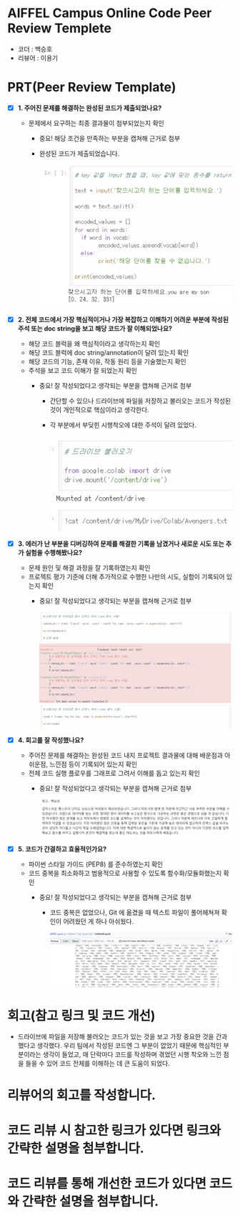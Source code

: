 # AIFFEL Campus Online Code Peer Review Templete
- 코더 : 백승호
- 리뷰어 : 이용기


# PRT(Peer Review Template)
- [x]  **1. 주어진 문제를 해결하는 완성된 코드가 제출되었나요?**
    - 문제에서 요구하는 최종 결과물이 첨부되었는지 확인
        - 중요! 해당 조건을 만족하는 부분을 캡쳐해 근거로 첨부
     
        - 완성된 코드가 제출되었습니다.
          
          <img src= "review 1.png" >
    
- [x]  **2. 전체 코드에서 가장 핵심적이거나 가장 복잡하고 이해하기 어려운 부분에 작성된 
주석 또는 doc string을 보고 해당 코드가 잘 이해되었나요?**
    - 해당 코드 블럭을 왜 핵심적이라고 생각하는지 확인
    - 해당 코드 블럭에 doc string/annotation이 달려 있는지 확인
    - 해당 코드의 기능, 존재 이유, 작동 원리 등을 기술했는지 확인
    - 주석을 보고 코드 이해가 잘 되었는지 확인
        - 중요! 잘 작성되었다고 생각되는 부분을 캡쳐해 근거로 첨부
     
          - 간단할 수 있으나 드라이브에 파일을 저장하고 불러오는 코드가 작성된 것이 개인적으로 핵심이라고 생각한다.
          - 각 부분에서 부딪힌 시행착오에 대한 주석이 달려 있었다.
         
            <img src = "review 2.png" >
        
- [x]  **3. 에러가 난 부분을 디버깅하여 문제를 해결한 기록을 남겼거나
새로운 시도 또는 추가 실험을 수행해봤나요?**
    - 문제 원인 및 해결 과정을 잘 기록하였는지 확인
    - 프로젝트 평가 기준에 더해 추가적으로 수행한 나만의 시도, 
    실험이 기록되어 있는지 확인
        - 중요! 잘 작성되었다고 생각되는 부분을 캡쳐해 근거로 첨부

          <img src = "review 3.png">
     
            
- [x]  **4. 회고를 잘 작성했나요?**
    - 주어진 문제를 해결하는 완성된 코드 내지 프로젝트 결과물에 대해
    배운점과 아쉬운점, 느낀점 등이 기록되어 있는지 확인
    - 전체 코드 실행 플로우를 그래프로 그려서 이해를 돕고 있는지 확인
        - 중요! 잘 작성되었다고 생각되는 부분을 캡쳐해 근거로 첨부

          <img src = "review 4.png">
        
- [x]  **5. 코드가 간결하고 효율적인가요?**
    - 파이썬 스타일 가이드 (PEP8) 를 준수하였는지 확인
    - 코드 중복을 최소화하고 범용적으로 사용할 수 있도록 함수화/모듈화했는지 확인
        - 중요! 잘 작성되었다고 생각되는 부분을 캡쳐해 근거로 첨부

          - 코드 중복은 없었으나, Git 에 옮겼을 때 텍스트 파일이 풀어헤쳐져 확인이 어려웠던 게 하나 아쉬웠다.

            <img src = "review 5.png">


# 회고(참고 링크 및 코드 개선)

- 드라이브에 파일을 저장해 불러오는 코드가 있는 것을 보고 가장 중요한 것을 간과했다고 생각했다. 우리 팀에서 작성된 코드엔 그 부분이 없었기 때문에 핵심적인 부분이라는 생각이 들었고, 매 단락마다 코드를 작성하며 겪었던 시행 착오와 느낀 점을 들을 수 있어 코드 전체를 이해하는 데 큰 도움이 되었다.

# 리뷰어의 회고를 작성합니다.
# 코드 리뷰 시 참고한 링크가 있다면 링크와 간략한 설명을 첨부합니다.
# 코드 리뷰를 통해 개선한 코드가 있다면 코드와 간략한 설명을 첨부합니다.
```
